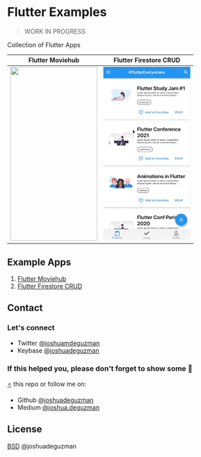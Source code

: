 # Flutter Examples

> WORK IN PROGRESS

Collection of Flutter Apps

| Flutter Moviehub                                                           | Flutter Firestore CRUD                                                           |
| -------------------------------------------------------------------------- | -------------------------------------------------------------------------------- |
| <img src=".github/flutter_moviehub/demo_1.gif" width="200" height="400" /> | <img src=".github/flutter_firestore_crud/demo_1.gif" width="200" height="400" /> |

## Example Apps
1. [Flutter Moviehub](https://github.com/joshuadeguzman/flutter-examples/tree/flutter_moviehub)
2. [Flutter Firestore CRUD](https://github.com/joshuadeguzman/flutter-examples/tree/flutter_firestore_crud)

## Contact

### Let's connect

- Twitter [@joshuamdeguzman](https://twitter.com/joshuadeguzman)
- Keybase [@joshuadeguzman](https://keybase.io/joshuadeguzman)

### If this helped you, please don't forget to show some 💙

[⭐](https://github.com/joshuadeguzman/flutter-examples/stargazers) this repo or follow me on:
- Github [@joshuadeguzman](https://github.com/joshuadeguzman)
- Medium [@joshua.deguzman](https://medium.com/@joshua.deguzman)

## License

[BSD](LICENSE.md) @joshuadeguzman